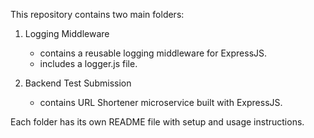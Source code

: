 This repository contains two main folders:

1. Logging Middleware

   - contains a reusable logging middleware for ExpressJS.
   - includes a logger.js file.

2. Backend Test Submission
   - contains URL Shortener microservice built with ExpressJS.

Each folder has its own README file with setup and usage instructions.
